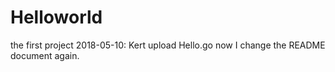 # Helloworld
the first project
2018-05-10: Kert upload Hello.go
now I change the README document again.
